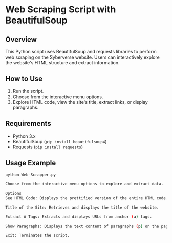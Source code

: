 # Web Scraping Script with BeautifulSoup

## Overview
This Python script uses BeautifulSoup and requests libraries to perform web scraping on the Syberverse website. Users can interactively explore the website's HTML structure and extract information.

## How to Use
1. Run the script.
2. Choose from the interactive menu options.
3. Explore HTML code, view the site's title, extract links, or display paragraphs.

## Requirements
- Python 3.x
- BeautifulSoup (`pip install beautifulsoup4`)
- Requests (`pip install requests`)

## Usage Example
```bash
python Web-Scrapper.py

Choose from the interactive menu options to explore and extract data.

Options
See HTML Code: Displays the prettified version of the entire HTML code.

Title of the Site: Retrieves and displays the title of the website.

Extract A Tags: Extracts and displays URLs from anchor (a) tags.

Show Paragraphs: Displays the text content of paragraphs (p) on the page.

Exit: Terminates the script.
